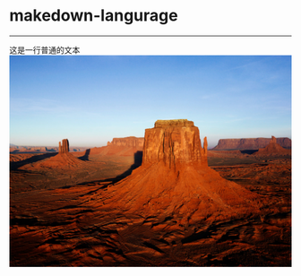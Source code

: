 # makedown-langurage
***
这是一行普通的文本  
![沙漠](https://github.com/xinghongyc/makedown-langurage/blob/master/image/Desert.jpg?raw=true "Desert")  
